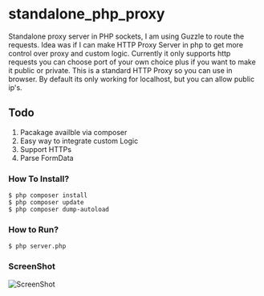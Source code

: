 # standalone_php_proxy
Standalone proxy server in PHP sockets, I am using Guzzle to route the requests. Idea was if I can make HTTP Proxy Server in php to get more control over proxy and custom logic. Currently it only supports http requests you can choose port of your own choice plus if you want to make it public or private.  This is a standard HTTP Proxy so you can use in browser. By default its only working for localhost, but you can allow public ip's. 

## Todo
1. Pacakage availble via composer
2. Easy way to integrate custom Logic
3. Support HTTPs
4. Parse FormData

### How To Install?
```
$ php composer install
$ php composer update
$ php composer dump-autoload
```
### How to Run?
```
$ php server.php
```
### ScreenShot

![ScreenShot](http://i.imgur.com/N5wu80F.png)
